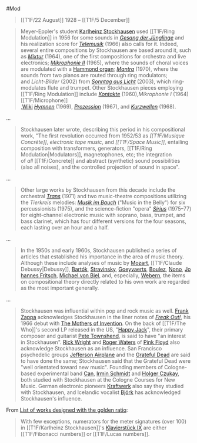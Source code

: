 #Mod 

>[[T1F/22 August]] 1928 – [[T1F/5 December]]

>Meyer-Eppler's student [Karlheinz Stockhausen](https://en.wikipedia.org/wiki/Karlheinz_Stockhausen "Karlheinz Stockhausen") used [[T1F/Ring Modulation]] in 1956 for some sounds in _[Gesang der Jünglinge](https://en.wikipedia.org/wiki/Gesang_der_J%C3%BCnglinge "Gesang der Jünglinge")_ and his realization score for _[Telemusik](https://en.wikipedia.org/wiki/Telemusik "Telemusik")_ (1966) also calls for it. Indeed, several entire compositions by Stockhausen are based around it, such as _[Mixtur](https://en.wikipedia.org/wiki/Mixtur "Mixtur")_ (1964), one of the first compositions for orchestra and live electronics; _[Mikrophonie II](https://en.wikipedia.org/wiki/Mikrophonie_(Stockhausen) "Mikrophonie (Stockhausen)")_ (1965), where the sounds of choral voices are modulated with a [Hammond organ](https://en.wikipedia.org/wiki/Hammond_organ "Hammond organ"); _[Mantra](https://en.wikipedia.org/wiki/Mantra_(Stockhausen) "Mantra (Stockhausen)")_ (1970), where the sounds from two pianos are routed through ring modulators; and _Licht-Bilder_ (2002) from _[Sonntag aus Licht](https://en.wikipedia.org/wiki/Sonntag_aus_Licht "Sonntag aus Licht")_ (2003), which ring-modulates flute and trumpet. Other Stockhausen pieces employing [[T1F/Ring Modulation]] include _[Kontakte](https://en.wikipedia.org/wiki/Kontakte "Kontakte")_ (1960),_Mikrophonie I_ (1964) [[T1F/Microphone]] ,[Wiki](https://en.wikipedia.org/wiki/Ring_modulation#cite_note-Roads-1) _[Hymnen](https://en.wikipedia.org/wiki/Hymnen "Hymnen")_ (1969), _[Prozession](https://en.wikipedia.org/wiki/Prozession "Prozession")_ (1967), and _[Kurzwellen](https://en.wikipedia.org/wiki/Kurzwellen)_ (1968).

...

>Stockhausen later wrote, describing this period in his compositional work, "The first revolution occurred from 1952/53 as _[[T1F/Musique Concrète]]_, _electronic tape music_, and _[[T1F/Space Music]]_, entailing composition with transformers, generators, [[T1F/Ring Modulation|Modulators]], magnetophones, etc; the integration of _all_ [[T1F/Concrete]] and abstract (synthetic) sound possibilities (also all noises), and the controlled projection of sound in space".

...

> Other large works by Stockhausen from this decade include the orchestral _[Trans](https://en.wikipedia.org/wiki/Trans_(Stockhausen) "Trans (Stockhausen)")_ (1971) and two music-theatre compositions utilizing the _Tierkreis_ melodies: _[Musik im Bauch](https://en.wikipedia.org/wiki/Musik_im_Bauch "Musik im Bauch")_ ("Music in the Belly") for six percussionists (1975), and the science-fiction "opera" _[Sirius](https://en.wikipedia.org/wiki/Sirius_(Stockhausen) "Sirius (Stockhausen)")_ (1975–77) for eight-channel electronic music with soprano, bass, trumpet, and bass clarinet, which has four different versions for the four seasons, each lasting over an hour and a half.

...

> In the 1950s and early 1960s, Stockhausen published a series of articles that established his importance in the area of music theory. Although these include analyses of music by [Mozart](https://en.wikipedia.org/wiki/Wolfgang_Amadeus_Mozart "Wolfgang Amadeus Mozart"), [[T1F/Claude Debussy|Debussy]], [Bartók](https://en.wikipedia.org/wiki/B%C3%A9la_Bart%C3%B3k "Béla Bartók"), [Stravinsky](https://en.wikipedia.org/wiki/Igor_Stravinsky "Igor Stravinsky"), [Goeyvaerts](https://en.wikipedia.org/wiki/Karel_Goeyvaerts "Karel Goeyvaerts"), [Boulez](https://en.wikipedia.org/wiki/Pierre_Boulez "Pierre Boulez"), [Nono](https://en.wikipedia.org/wiki/Luigi_Nono_(composer) "Luigi Nono (composer)"), [Johannes Fritsch](https://en.wikipedia.org/wiki/Johannes_Fritsch), [Michael von Biel](https://en.wikipedia.org/wiki/Michael_von_Biel "Michael von Biel"), and, especially, [Webern](https://en.wikipedia.org/wiki/Anton_Webern "Anton Webern"), the items on compositional theory directly related to his own work are regarded as the most important generally.

...

>Stockhausen was influential within pop and rock music as well. [Frank Zappa](https://en.wikipedia.org/wiki/Frank_Zappa "Frank Zappa") acknowledges Stockhausen in the liner notes of _[Freak Out!](https://en.wikipedia.org/wiki/Freak_Out! "Freak Out!")_, his 1966 debut with [The Mothers of Invention](https://en.wikipedia.org/wiki/The_Mothers_of_Invention "The Mothers of Invention"). On the back of [[T1F/The Who]]'s second LP released in the US, "[Happy Jack](https://en.wikipedia.org/wiki/Happy_Jack_(song) "Happy Jack (song)")", their primary composer and guitarist [Pete Townshend](https://en.wikipedia.org/wiki/Pete_Townshend "Pete Townshend"), is said to have "an interest in Stockhausen". [Rick Wright](https://en.wikipedia.org/wiki/Richard_Wright_(musician) "Richard Wright (musician)") and [Roger Waters](https://en.wikipedia.org/wiki/Roger_Waters "Roger Waters") of [Pink Floyd](https://en.wikipedia.org/wiki/Pink_Floyd "Pink Floyd") also acknowledge Stockhausen as an influence. San Francisco psychedelic groups [Jefferson Airplane](https://en.wikipedia.org/wiki/Jefferson_Airplane "Jefferson Airplane") and the [Grateful Dead](https://en.wikipedia.org/wiki/Grateful_Dead "Grateful Dead") are said to have done the same; Stockhausen said that the Grateful Dead were "well orientated toward new music". Founding members of Cologne-based experimental band [Can](https://en.wikipedia.org/wiki/Can_(band) "Can (band)"), [Irmin Schmidt](https://en.wikipedia.org/wiki/Irmin_Schmidt "Irmin Schmidt") and [Holger Czukay](https://en.wikipedia.org/wiki/Holger_Czukay "Holger Czukay"), both studied with Stockhausen at the Cologne Courses for New Music. German electronic pioneers [Kraftwerk](https://en.wikipedia.org/wiki/Kraftwerk "Kraftwerk") also say they studied with Stockhausen, and Icelandic vocalist [Björk](https://en.wikipedia.org/wiki/Bj%C3%B6rk "Björk") has acknowledged Stockhausen's influence.

From [List of works designed with the golden ratio](https://en.wikipedia.org/wiki/List_of_works_designed_with_the_golden_ratio):
> With few exceptions, numerators for the meter signatures (over 100) in [[T1F/Karlheinz Stockhausen]]'s [Klavierstück IX](https://en.wikipedia.org/w/index.php?title=Klavierst%C3%BCck_IX_(Stockhausen)&action=edit&redlink=1 "Klavierstück IX (Stockhausen) (page does not exist)") are either [[T1F/Fibonacci numbers]] or [[T1F/Lucas numbers]].